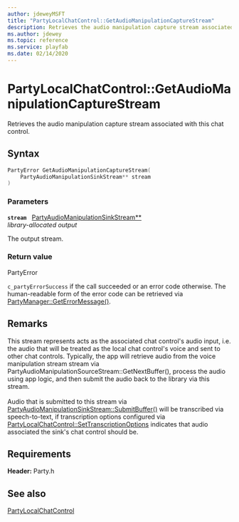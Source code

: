 ```yaml
---
author: jdeweyMSFT
title: "PartyLocalChatControl::GetAudioManipulationCaptureStream"
description: Retrieves the audio manipulation capture stream associated with this chat control.
ms.author: jdewey
ms.topic: reference
ms.service: playfab
ms.date: 02/14/2020
---
```


# PartyLocalChatControl::GetAudioManipulationCaptureStream  

Retrieves the audio manipulation capture stream associated with this chat control.  

## Syntax  
  
```cpp
PartyError GetAudioManipulationCaptureStream(  
    PartyAudioManipulationSinkStream** stream  
)  
```  
  
### Parameters  
  
**`stream`** &nbsp; [PartyAudioManipulationSinkStream**](../../PartyAudioManipulationSinkStream/partyaudiomanipulationsinkstream.md)  
*library-allocated output*  
  
The output stream.  
  
  
### Return value  
PartyError
  
```c_partyErrorSuccess``` if the call succeeded or an error code otherwise. The human-readable form of the error code can be retrieved via [PartyManager::GetErrorMessage()](../../PartyManager/methods/partymanager_geterrormessage.md).
  
## Remarks  
  
This stream represents acts as the associated chat control's audio input, i.e. the audio that will be treated as the local chat control's voice and sent to other chat controls. Typically, the app will retrieve audio from the voice manipulation stream stream via PartyAudioManipulationSourceStream::GetNextBuffer(), process the audio using app logic, and then submit the audio back to the library via this stream. <br /><br /> Audio that is submitted to this stream via [PartyAudioManipulationSinkStream::SubmitBuffer()](../../PartyAudioManipulationSinkStream/methods/partyaudiomanipulationsinkstream_submitbuffer.md) will be transcribed via speech-to-text, if transcription options configured via [PartyLocalChatControl::SetTranscriptionOptions](partylocalchatcontrol_settranscriptionoptions.md) indicates that audio associated the sink's chat control should be.
  
## Requirements  
  
**Header:** Party.h
  
## See also  
[PartyLocalChatControl](../partylocalchatcontrol.md)  

  
  

